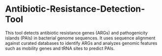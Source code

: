 # Antibiotic-Resistance-Detection-Tool
This tool detects antibiotic resistance genes (ARGs) and pathogenicity islands (PAIs) in bacterial genome sequences. It uses sequence alignment against curated databases to identify ARGs and analyzes genomic features such as mobility genes and tRNA sites to predict PAIs.
